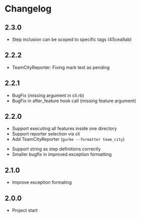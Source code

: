 # Changelog

## 2.3.0

* Step inclusion can be scoped to specific tags (45cea9ab)

## 2.2.2

* TeamCityReporter: Fixing mark test as pending

## 2.2.1

* BugFix (missing argument in cli.rb)
* BugFix in after_feature hook call (missing feature argument)

## 2.2.0

+ Support executing all features inside one directory
+ Support reporter selection via cli
+ Add TeamCityReporter (`gurke --formatter team_city`)
* Support string as step definitions correctly
* Smaller bugfix in improved exception formatting


## 2.1.0

* Improve exception formating

## 2.0.0

* Project start
